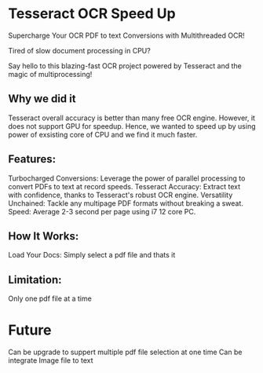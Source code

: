# Tesseract OCR Speed Up  
Supercharge Your OCR PDF to text Conversions with Multithreaded OCR!

Tired of slow document processing in CPU? 

Say hello to this blazing-fast OCR project powered by Tesseract and the magic of multiprocessing!

## Why we did it
Tesseract overall accuracy is better than many free OCR engine. However, it does not support GPU for speedup. Hence, we wanted to speed up by using power of exsisting  core of CPU and we find it much faster.

## Features:
Turbocharged Conversions: Leverage the power of parallel processing to convert PDFs to text at record speeds.
Tesseract Accuracy: Extract text with confidence, thanks to Tesseract's robust OCR engine.
Versatility Unchained: Tackle any multipage PDF formats without breaking a sweat.
Speed: Average 2-3 second per page using i7 12 core PC.

## How It Works:
Load Your Docs: Simply select a pdf file and thats it

## Limitation:
Only one pdf file at a time

# Future 
Can be upgrade to suppert multiple pdf file selection at one time
Can be integrate Image file to text
